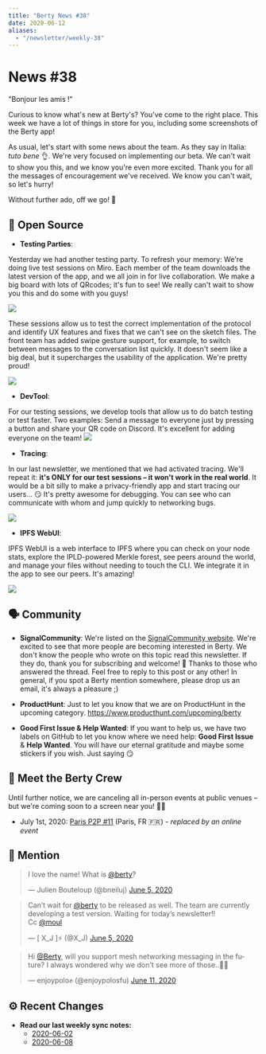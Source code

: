 ```yaml
---
title: "Berty News #38"
date: 2020-06-12
aliases:
  - "/newsletter/weekly-38"
---
```


# News #38

"Bonjour les amis !"

Curious to know what's new at Berty's? You've come to the right place. This week we have a lot of things in store for you, including some screenshots of the Berty app!

As usual, let's start with some news about the team. As they say in Italia: _tuto bene_ 👌. We're very focused on implementing our beta. We can't wait to show you this, and we know you're even more excited. Thank you for all the messages of encouragement we've received. We know you can't wait, so let's hurry!

Without further ado, off we go! 🎈



## 🚀 Open Source


* **Testing Parties**:

Yesterday we had another testing party. To refresh your memory: We're doing live test sessions on Miro. Each member of the team downloads the latest version of the app, and we all join in for live collaboration. We make a big board with lots of QRcodes; it's fun to see! We really can't wait to show you this and do some with you guys!

![](https://i.imgur.com/SWHwZyw.png)



These sessions allow us to test the correct implementation of the protocol and identify UX features and fixes that we can't see on the sketch files. The front team has added swipe gesture support, for example, to switch between messages to the conversation list quickly. It doesn't seem like a big deal, but it supercharges the usability of the application. We're pretty proud!

![](https://i.imgur.com/Q8unjw0.png)



* **DevTool**:

For our testing sessions, we develop tools that allow us to do batch testing or test faster. Two examples: Send a message to everyone just by pressing a button and share your QR code on Discord. It's excellent for adding everyone on the team! ![](https://i.imgur.com/T7oUDCJ.jpg)


* **Tracing**:

In our last newsletter, we mentioned that we had activated tracing. We'll repeat it: **it's ONLY for our test sessions – it won't work in the real world**. It would be a bit silly to make a privacy-friendly app and start tracing our users... 😏 It's pretty awesome for debugging. You can see who can communicate with whom and jump quickly to networking bugs.

![](https://i.imgur.com/Rgr0PZM.png)

* **IPFS WebUI**:

IPFS WebUI is a web interface to IPFS where you can check on your node stats, explore the IPLD-powered Merkle forest, see peers around the world, and manage your files without needing to touch the CLI. We integrate it in the app to see our peers. It's amazing!


![](https://i.imgur.com/VdSp0zM.png)

## 🗣️ Community

* **SignalCommunity**: We're listed on the [SignalCommunity website](https://community.signalusers.org/t/who-knows-berty/14544). We're excited to see that more people are becoming interested in Berty. We don't know the people who wrote on this topic read this newsletter. If they do, thank you for subscribing and welcome! 🧡 Thanks to those who answered the thread. Feel free to reply to this post or any other! In general, if you spot a Berty mention somewhere, please drop us an email, it's always a pleasure ;)

* **ProductHunt**: Just to let you know that we are on ProductHunt in the upcoming category. https://www.producthunt.com/upcoming/berty

* **Good First Issue & Help Wanted**: If you want to help us, we have two labels on GitHub to let you know where we need help: **Good First Issue** & **Help Wanted**. You will have our eternal gratitude and maybe some stickers if you wish. Just saying 😏



## 🎉 Meet the Berty Crew

Until further notice, we are canceling all in-person events at public venues – but we're coming soon to a screen near you! 🚧🚧

* July 1st, 2020: [Paris P2P #11](https://p2p.paris/en/event/monthly-11/) (Paris, FR 🇫🇷) - _replaced by an online event_

## 💌 Mention

<blockquote class="twitter-tweet"><p lang="en" dir="ltr">I love the name! What is <a href="https://twitter.com/berty?ref_src=twsrc%5Etfw">@berty</a>?</p>&mdash; Julien Bouteloup (@bneiluj) <a href="https://twitter.com/bneiluj/status/1268872295516385280?ref_src=twsrc%5Etfw">June 5, 2020</a></blockquote> <script async src="https://platform.twitter.com/widgets.js" charset="utf-8"></script>

<blockquote class="twitter-tweet"><p lang="en" dir="ltr">Can’t wait for <a href="https://twitter.com/berty?ref_src=twsrc%5Etfw">@berty</a> to be released as well. The team are currently developing a test version. Waiting for today’s newsletter!!<br>Cc <a href="https://twitter.com/moul?ref_src=twsrc%5Etfw">@moul</a></p>&mdash; [ X_J ]⚡ (@X_J) <a href="https://twitter.com/X_J/status/1268854830413594624?ref_src=twsrc%5Etfw">June 5, 2020</a></blockquote> <script async src="https://platform.twitter.com/widgets.js" charset="utf-8"></script>

<blockquote class="twitter-tweet"><p lang="en" dir="ltr">Hi <a href="https://twitter.com/berty?ref_src=twsrc%5Etfw">@Berty</a>, will you support mesh networking messaging in the future? I always wondered why we don&#39;t see more of those..🙏🌻</p>&mdash; enjoypolo✊ (@enjoypolosfu) <a href="https://twitter.com/enjoypolosfu/status/1271160492279635970?ref_src=twsrc%5Etfw">June 11, 2020</a></blockquote> <script async src="https://platform.twitter.com/widgets.js" charset="utf-8"></script>

## ⚙️ Recent Changes


* **Read our last weekly sync notes:**
    * [2020-06-02](https://github.com/berty/community/blob/master/meeting-notes/2020/Q2/2020-06-02--staff-team-weekly-sync.md)
    * [2020-06-08](https://github.com/berty/community/blob/master/meeting-notes/2020/Q2/2020-06-08--staff-team-weekly-sync.md)


